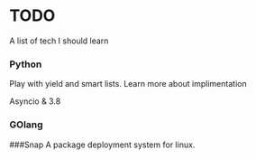 # TODO
A list of tech I should learn

### Python
Play with yield and smart lists. Learn more about implimentation

Asyncio & 3.8

### GOlang


###Snap
A package deployment system for linux.
